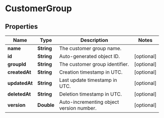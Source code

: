 
# CustomerGroup

## Properties
Name | Type | Description | Notes
------------ | ------------- | ------------- | -------------
**name** | **String** | The customer group name. | 
**id** | **String** | Auto-generated object ID. |  [optional]
**groupId** | **String** | The customer group identifier. |  [optional]
**createdAt** | **String** | Creation timestamp in UTC. |  [optional]
**updatedAt** | **String** | Last update timestamp in UTC. |  [optional]
**deletedAt** | **String** | Deletion timestamp in UTC. |  [optional]
**version** | **Double** | Auto-incrementing object version number. |  [optional]




